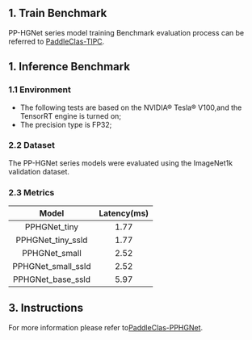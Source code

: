 ## 1. Train Benchmark

PP-HGNet series model training Benchmark evaluation process can be referred to [PaddleClas-TIPC](https://github.com/paddlepaddle/paddleclas/blob/release%2F2.5/test_tipc/docs/benchmark_train.md).

## 1. Inference Benchmark

### 1.1 Environment

* The following tests are based on the NVIDIA® Tesla® V100,and the TensorRT engine is turned on;
* The precision type is FP32;

### 2.2 Dataset

The PP-HGNet series models were evaluated using the ImageNet1k validation dataset.

### 2.3 Metrics

| Model | Latency(ms) |
|:--: |:--: |
| PPHGNet_tiny      | 1.77 |
| PPHGNet_tiny_ssld  | 1.77 |
| PPHGNet_small     | 2.52  |
| PPHGNet_small_ssld | 2.52  |
| PPHGNet_base_ssld | 5.97   |


## 3. Instructions

For more information please refer to[PaddleClas-PPHGNet](https://github.com/PaddlePaddle/PaddleClas/blob/release%2F2.5/docs/en/models/PP-HGNet_en.md).

